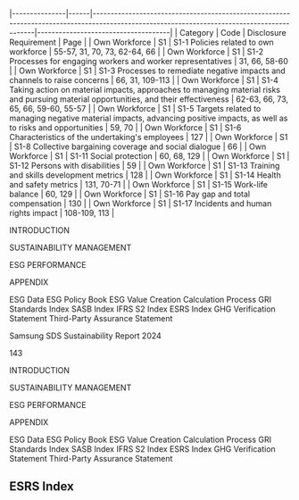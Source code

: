 |---------------|------|--------------------------------------------------------------------------------------------------------------------------------------------|-------------------------------------|
| Category      | Code | Disclosure Requirement                                                                                                                     | Page                                |
| Own Workforce | S1   | S1-1 Policies related to own workforce                                                                                                     | 55-57, 31, 70, 73, 62-64, 66        |
| Own Workforce | S1   | S1-2 Processes for engaging workers and worker representatives                                                                             | 31, 66, 58-60                       |
| Own Workforce | S1   | S1-3 Processes to remediate negative impacts and channels to raise concerns                                                                | 66, 31, 109-113                     |
| Own Workforce | S1   | S1-4 Taking action on material impacts, approaches to managing material risks and pursuing material opportunities, and their effectiveness | 62-63, 66, 73, 65, 66, 59-60, 55-57 |
| Own Workforce | S1   | S1-5 Targets related to managing negative material impacts, advancing positive impacts, as well as to risks and opportunities              | 59, 70                              |
| Own Workforce | S1   | S1-6 Characteristics of the undertaking's employees                                                                                        | 127                                 |
| Own Workforce | S1   | S1-8 Collective bargaining coverage and social dialogue                                                                                    | 66                                  |
| Own Workforce | S1   | S1-11 Social protection                                                                                                                    | 60, 68, 129                         |
| Own Workforce | S1   | S1-12 Persons with disabilities                                                                                                            | 59                                  |
| Own Workforce | S1   | S1-13 Training and skills development metrics                                                                                              | 128                                 |
| Own Workforce | S1   | S1-14 Health and safety metrics                                                                                                            | 131, 70-71                          |
| Own Workforce | S1   | S1-15 Work-life balance                                                                                                                    | 60, 129                             |
| Own Workforce | S1   | S1-16 Pay gap and total compensation                                                                                                       | 130                                 |
| Own Workforce | S1   | S1-17 Incidents and human rights impact                                                                                                    | 108-109, 113                        |

INTRODUCTION

SUSTAINABILITY MANAGEMENT

ESG PERFORMANCE

APPENDIX

ESG Data ESG Policy Book ESG Value Creation Calculation Process GRI Standards Index SASB Index IFRS S2 Index ESRS Index GHG Verification Statement Third-Party Assurance Statement

Samsung SDS Sustainability Report 2024

143

INTRODUCTION

SUSTAINABILITY MANAGEMENT

ESG PERFORMANCE

APPENDIX

ESG Data ESG Policy Book ESG Value Creation Calculation Process GRI Standards Index SASB Index IFRS S2 Index ESRS Index GHG Verification Statement Third-Party Assurance Statement

## **ESRS Index**